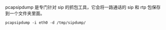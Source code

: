 pcapsipdump 是专门针对 sip 的抓包工具，它会将一路通话的 sip 和 rtp 包保存到一个文件夹里面。

```
pcapsipdump -i eth0 -d /tmp/sipdump/
```
